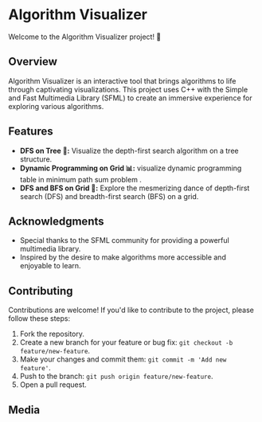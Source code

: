 # Algorithm Visualizer

Welcome to the Algorithm Visualizer project! 🚀

## Overview

Algorithm Visualizer is an interactive tool that brings algorithms to life through captivating visualizations. This project uses C++ with the Simple and Fast Multimedia Library (SFML) to create an immersive experience for exploring various algorithms.

## Features

- **DFS on Tree 🌲:** Visualize the depth-first search algorithm on a tree structure.
- **Dynamic Programming on Grid 📊:** visualize dynamic programming table in minimum path sum problem .
- **DFS and BFS on Grid 🌌:** Explore the mesmerizing dance of depth-first search (DFS) and breadth-first search (BFS) on a grid.

## Acknowledgments

- Special thanks to the SFML community for providing a powerful multimedia library.
- Inspired by the desire to make algorithms more accessible and enjoyable to learn.

## Contributing

Contributions are welcome! If you'd like to contribute to the project, please follow these steps:

1. Fork the repository.
2. Create a new branch for your feature or bug fix: `git checkout -b feature/new-feature`.
3. Make your changes and commit them: `git commit -m 'Add new feature'`.
4. Push to the branch: `git push origin feature/new-feature`.
5. Open a pull request.

## Media
